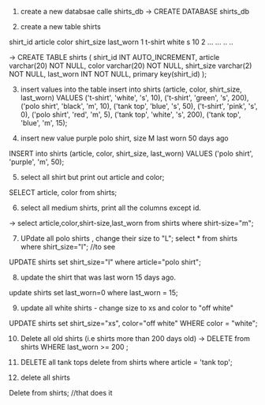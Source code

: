 1. create a new databsae calle shirts_db
-> CREATE DATABASE shirts_db


2. create a new table shirts

shirt_id    article     color       shirt_size      last_worn
1           t-shirt     white       s               10
2           ...         ...         ..              ..

-> 
CREATE TABLE shirts (
    shirt_id INT AUTO_INCREMENT,
    article varchar(20) NOT NULL,
    color varchar(20) NOT NULL,
    shirt_size varchar(2) NOT NULL,
    last_worn INT NOT NULL,
    primary key(shirt_id)
);

3. insert values into the table
insert into shirts (article, color, shirt_size, last_worn)
VALUES
    ('t-shirt', 'white', 's', 10),
    ('t-shirt', 'green', 's', 200),
    ('polo shirt', 'black', 'm', 10),
    ('tank top', 'blue', 's', 50),
    ('t-shirt', 'pink', 's', 0),
    ('polo shirt', 'red', 'm', 5),
    ('tank top', 'white', 's', 200),
    ('tank top', 'blue', 'm', 15);

4. insert new value
purple polo shirt, size M last worn 50 days ago

INSERT into shirts (article, color, shirt_size, last_worn)
VALUES
    ('polo shirt', 'purple', 'm', 50);

5. select all shirt but print out article and color;

SELECT article, color from shirts;

6. select all medium shirts, print all the columns except id.

-> 
select article,color,shirt-size,last_worn from shirts where shirt-size="m";

7. UPdate all polo shirts , change their size to "L";
select * from shirts where shirt_size="l"; //to see

UPDATE shirts set shirt_size="l" where article="polo shirt";

8. update the shirt that was last worn 15 days ago.

update shirts set last_worn=0 where last_worn = 15;

9. update all white shirts - change size to xs and color to "off white"

UPDATE shirts 
    set 
        shirt_size="xs",
        color="off white"
    WHERE
    color = "white";

10. Delete all old shirts (i.e shirts more than 200 days old)
-> 
DELETE from shirts
    WHERE
        last_worn >= 200 ;

11. DELETE all tank tops
delete from shirts where article = 'tank top';

12. delete all shirts

Delete from shirts;
//that does it 
